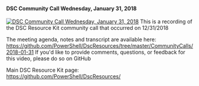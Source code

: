 ﻿#### DSC Community Call   Wednesday, January 31, 2018

[![DSC Community Call   Wednesday, January 31, 2018](https://i2.ytimg.com/vi/e1xrlaWQ2WQ/hqdefault.jpg "DSC Community Call   Wednesday, January 31, 2018")](https://www.youtube.com/watch?v=e1xrlaWQ2WQ)
This is a recording of the DSC Resource Kit community call that occurred on 12/31/2018

The meeting agenda, notes and transcript are available here: https://github.com/PowerShell/DscResources/tree/master/CommunityCalls/2018-01-31
If you'd like to provide comments, questions, or feedback for this video, please do so on GitHub

Main DSC Resource Kit page: https://github.com/PowerShell/DscResources/


